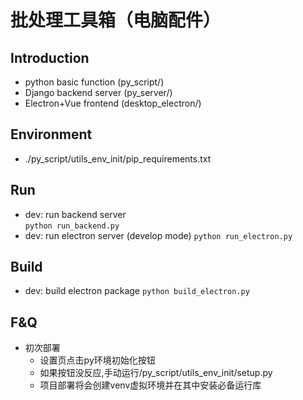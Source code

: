 # 批处理工具箱（电脑配件）

## Introduction
- python basic function (py_script/)
- Django backend server (py_server/)
- Electron+Vue frontend (desktop_electron/)

## Environment
- ./py_script/utils_env_init/pip_requirements.txt

## Run
- dev: run backend server  
```python run_backend.py```
- dev: run electron server (develop mode)
```python run_electron.py```

## Build
- dev: build electron package
```python build_electron.py```

## F&Q
- 初次部署
    - 设置页点击py环境初始化按钮
    - 如果按钮没反应,手动运行/py_script/utils_env_init/setup.py
    - 项目部署将会创建venv虚拟环境并在其中安装必备运行库







